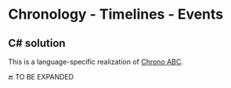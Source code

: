 # Chronology - Timelines - Events

## C# solution

This is a language-specific realization of [Chrono ABC](../../../README+/projects/AbcChrono).

🔚 TO BE EXPANDED
